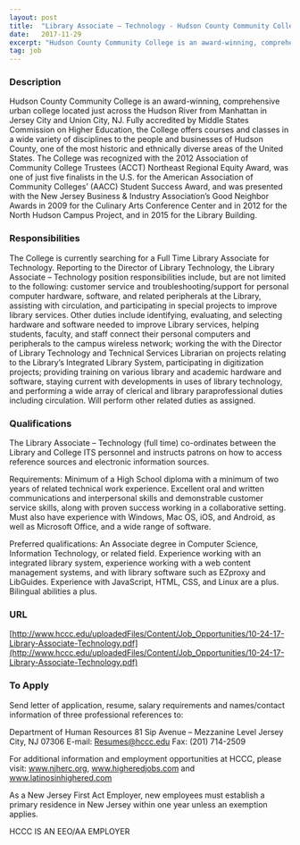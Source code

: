 ```yaml
---
layout: post
title:  "Library Associate – Technology - Hudson County Community College"
date:   2017-11-29
excerpt: "Hudson County Community College is an award-winning, comprehensive urban college located just across the Hudson River from Manhattan in Jersey City and Union City, NJ. Fully accredited by Middle States Commission on Higher Education, the College offers courses and classes in a wide variety of disciplines to the people and..."
tag: job
---
```


### Description   

Hudson County Community College is an award-winning, comprehensive urban college located just across the Hudson River from Manhattan in Jersey City and Union City, NJ. Fully accredited by Middle States Commission on Higher Education, the College offers courses and classes in a wide variety of disciplines to the people and businesses of Hudson County, one of the most historic and ethnically diverse areas of the United States. The College was recognized with the 2012 Association of Community College Trustees (ACCT) Northeast Regional Equity Award, was one of just five finalists in the U.S. for the American Association of Community Colleges’ (AACC) Student Success Award, and was presented with the New Jersey Business & Industry Association’s Good Neighbor Awards in 2009 for the Culinary Arts Conference Center and in 2012 for the North Hudson Campus Project, and in 2015 for the Library Building. 


### Responsibilities   

The College is currently searching for a Full Time Library Associate for Technology. Reporting to the Director of Library Technology, the Library Associate –  Technology position responsibilities include, but are not limited to the following: customer service and troubleshooting/support for personal computer hardware, software, and related peripherals at the Library, assisting with circulation, and participating in special projects to improve library services. Other duties include identifying, evaluating, and selecting hardware and software needed to improve Library services, helping students, faculty, and staff connect their personal computers and peripherals to the campus wireless network; working the with the Director of Library Technology and Technical Services Librarian on projects relating to the Library’s Integrated Library System, participating in digitization projects; providing training on various library and academic hardware and software, staying current with developments in uses of library technology, and performing a wide array of clerical and library paraprofessional duties including circulation. Will perform other related duties as assigned.


### Qualifications   

The Library Associate –  Technology (full time) co-ordinates between the Library and College ITS personnel and instructs patrons on how to access reference sources and electronic information sources. 

Requirements: 
Minimum of a High School diploma with a minimum of two years of related technical work experience. Excellent oral and written communications and interpersonal skills and demonstrable customer service skills, along with proven success working in a collaborative setting. Must also have experience with Windows, Mac OS, iOS, and Android, as well as Microsoft Office, and a wide range of software. 

Preferred qualifications:
An Associate degree in Computer Science, Information Technology, or related field. Experience working with an integrated library system, experience working with a web content management systems, and with library software such as EZproxy and LibGuides.  Experience with JavaScript, HTML, CSS, and Linux are a plus. Bilingual abilities a plus.






### URL   

[http://www.hccc.edu/uploadedFiles/Content/Job_Opportunities/10-24-17-Library-Associate-Technology.pdf](http://www.hccc.edu/uploadedFiles/Content/Job_Opportunities/10-24-17-Library-Associate-Technology.pdf)

### To Apply   

Send letter of application, resume, salary requirements and names/contact information of three professional references to:

Department of Human Resources
81 Sip Avenue – Mezzanine Level
Jersey City, NJ 07306
E-mail: Resumes@hccc.edu
Fax: (201) 714-2509

For additional information and employment opportunities at HCCC, please visit: www.njherc.org, www.higheredjobs.com and www.latinosinhighered.com

As a New Jersey First Act Employer, new employees must establish a primary residence in New Jersey within one year unless an exemption applies.

HCCC IS AN EEO/AA EMPLOYER





